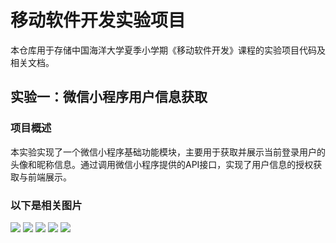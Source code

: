 # 移动软件开发实验项目

本仓库用于存储中国海洋大学夏季小学期《移动软件开发》课程的实验项目代码及相关文档。

## 实验一：微信小程序用户信息获取

### 项目概述
本实验实现了一个微信小程序基础功能模块，主要用于获取并展示当前登录用户的头像和昵称信息。通过调用微信小程序提供的API接口，实现了用户信息的授权获取与前端展示。

### 以下是相关图片
![](https://github.com/nobody45678/-/blob/main/%E5%AE%9E%E9%AA%8C%E4%B8%80/%E5%B1%8F%E5%B9%95%E6%88%AA%E5%9B%BE%202025-08-25%20203509.png)
![](https://github.com/nobody45678/-/blob/main/%E5%AE%9E%E9%AA%8C%E4%B8%80/%E5%B1%8F%E5%B9%95%E6%88%AA%E5%9B%BE%202025-08-25%20203605.png)
![](https://github.com/nobody45678/-/blob/main/%E5%AE%9E%E9%AA%8C%E4%B8%80/%E5%B1%8F%E5%B9%95%E6%88%AA%E5%9B%BE%202025-08-25%20203646.png)
![](https://github.com/nobody45678/-/blob/main/%E5%AE%9E%E9%AA%8C%E4%B8%80/%E5%B1%8F%E5%B9%95%E6%88%AA%E5%9B%BE%202025-08-25%20203701.png)
![](https://github.com/nobody45678/-/blob/main/%E5%AE%9E%E9%AA%8C%E4%B8%80/%E5%B1%8F%E5%B9%95%E6%88%AA%E5%9B%BE%202025-08-25%20203714.png)



